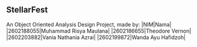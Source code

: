 **StellarFest**
---
An Object Oriented Analysis Design Project, made by:
|NIM|Nama|
|2602188055|Muhammad Risya Maulana|
|2602186655|Theodore Vernon|
|2602203882|Vania Nathania Azrai|
|2602199872|Wanda Ayu Hafidzoh|
